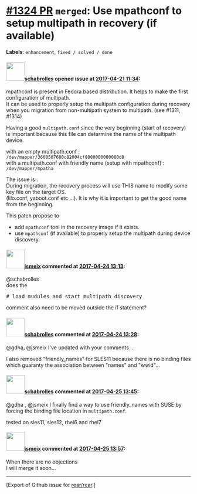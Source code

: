 [\#1324 PR](https://github.com/rear/rear/pull/1324) `merged`: Use mpathconf to setup multipath in recovery (if available)
=========================================================================================================================

**Labels**: `enhancement`, `fixed / solved / done`

#### <img src="https://avatars.githubusercontent.com/u/19491077?u=0021b16ab426902cbe676f6831f41607bbe4d441&v=4" width="50">[schabrolles](https://github.com/schabrolles) opened issue at [2017-04-21 11:34](https://github.com/rear/rear/pull/1324):

mpathconf is present in Fedora based distribution. It helps to make the
first configuration of multipath.  
It can be used to properly setup the multipath configuration during
recovery when you migration from non-multipath system to multipath. (see
\#1311, \#1314)

Having a good `multipath.conf` since the very beginning (start of
recovery) is important because this file can determine the name of the
multipath device.

with an empty multipath.conf :
`/dev/mapper/3600507680c82004cf8000000000000d8`  
with a multipath.conf with friendly name (setup with mpathconf) :
`/dev/mapper/mpatha`

The issue is :  
During migration, the recovery process will use THIS name to modify some
key file on the target OS.  
(lilo.conf, yaboot.conf etc ...). It is why it is important to get the
good name from the beginning.

This patch propose to

-   add `mpathconf` tool in the recovery image if it exists.
-   use `mpathconf` (if available) to properly setup the multipath
    during device discovery.

#### <img src="https://avatars.githubusercontent.com/u/1788608?u=925fc54e2ce01551392622446ece427f51e2f0ce&v=4" width="50">[jsmeix](https://github.com/jsmeix) commented at [2017-04-24 13:13](https://github.com/rear/rear/pull/1324#issuecomment-296663120):

@schabrolles  
does the

<pre>
# load mudules and start multipath discovery
</pre>

comment also need to be moved outside the if statement?

#### <img src="https://avatars.githubusercontent.com/u/19491077?u=0021b16ab426902cbe676f6831f41607bbe4d441&v=4" width="50">[schabrolles](https://github.com/schabrolles) commented at [2017-04-24 13:28](https://github.com/rear/rear/pull/1324#issuecomment-296668204):

@gdha, @jsmeix I've updated with your comments ...

I also removed "friendly\_names" for SLES11 because there is no binding
files which guaranty the association between "names" and "wwid"...

#### <img src="https://avatars.githubusercontent.com/u/19491077?u=0021b16ab426902cbe676f6831f41607bbe4d441&v=4" width="50">[schabrolles](https://github.com/schabrolles) commented at [2017-04-25 13:45](https://github.com/rear/rear/pull/1324#issuecomment-297034693):

@gdha , @jsmeix I finally find a way to use friendly\_names with SUSE by
forcing the binding file location in `multipath.conf`.

tested on sles11, sles12, rhel6 and rhel7

#### <img src="https://avatars.githubusercontent.com/u/1788608?u=925fc54e2ce01551392622446ece427f51e2f0ce&v=4" width="50">[jsmeix](https://github.com/jsmeix) commented at [2017-04-25 13:57](https://github.com/rear/rear/pull/1324#issuecomment-297038263):

When there are no objections  
I will merge it soon...

------------------------------------------------------------------------

\[Export of Github issue for
[rear/rear](https://github.com/rear/rear).\]

